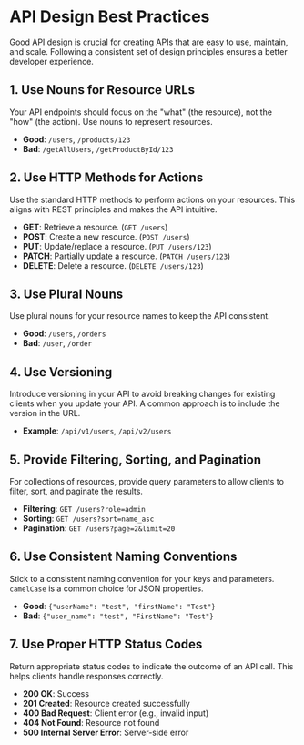 # API Design Best Practices

Good API design is crucial for creating APIs that are easy to use, maintain, and scale. Following a consistent set of design principles ensures a better developer experience.

## 1. Use Nouns for Resource URLs
Your API endpoints should focus on the "what" (the resource), not the "how" (the action). Use nouns to represent resources.

- **Good**: `/users`, `/products/123`
- **Bad**: `/getAllUsers`, `/getProductById/123`

## 2. Use HTTP Methods for Actions
Use the standard HTTP methods to perform actions on your resources. This aligns with REST principles and makes the API intuitive.

- **GET**: Retrieve a resource. (`GET /users`)
- **POST**: Create a new resource. (`POST /users`)
- **PUT**: Update/replace a resource. (`PUT /users/123`)
- **PATCH**: Partially update a resource. (`PATCH /users/123`)
- **DELETE**: Delete a resource. (`DELETE /users/123`)

## 3. Use Plural Nouns
Use plural nouns for your resource names to keep the API consistent.

- **Good**: `/users`, `/orders`
- **Bad**: `/user`, `/order`

## 4. Use Versioning
Introduce versioning in your API to avoid breaking changes for existing clients when you update your API. A common approach is to include the version in the URL.

- **Example**: `/api/v1/users`, `/api/v2/users`

## 5. Provide Filtering, Sorting, and Pagination
For collections of resources, provide query parameters to allow clients to filter, sort, and paginate the results.

- **Filtering**: `GET /users?role=admin`
- **Sorting**: `GET /users?sort=name_asc`
- **Pagination**: `GET /users?page=2&limit=20`

## 6. Use Consistent Naming Conventions
Stick to a consistent naming convention for your keys and parameters. `camelCase` is a common choice for JSON properties.

- **Good**: `{"userName": "test", "firstName": "Test"}`
- **Bad**: `{"user_name": "test", "FirstName": "Test"}`

## 7. Use Proper HTTP Status Codes
Return appropriate status codes to indicate the outcome of an API call. This helps clients handle responses correctly.

- **200 OK**: Success
- **201 Created**: Resource created successfully
- **400 Bad Request**: Client error (e.g., invalid input)
- **404 Not Found**: Resource not found
- **500 Internal Server Error**: Server-side error